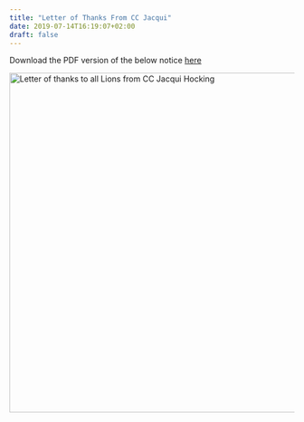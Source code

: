 ```yaml
---
title: "Letter of Thanks From CC Jacqui"
date: 2019-07-14T16:19:07+02:00
draft: false
---
```


Download the PDF version of the below notice [here](/docs/cc_thanks.pdf)

<div class="text-center">
    <img src="/docs/cc_thanks.png" width="600" alt="Letter of thanks to all Lions from CC Jacqui Hocking" class="rounded img-fluid">
</div>
